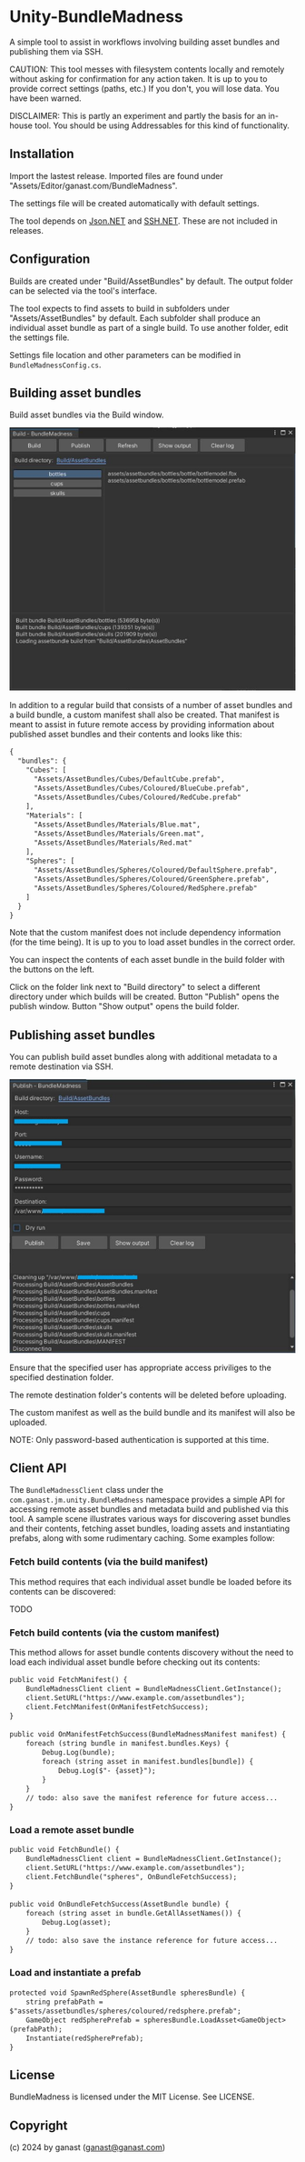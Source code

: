# Unity-BundleMadness
A simple tool to assist in workflows involving building asset bundles and publishing them via SSH.

CAUTION: This tool messes with filesystem contents locally and remotely without asking for confirmation for any action taken. It is up to you to provide correct settings (paths, etc.) If you don't, you will lose data. You have been warned.

DISCLAIMER: This is partly an experiment and partly the basis for an in-house tool. You should be using Addressables for this kind of functionality.

## Installation

Import the lastest release. Imported files are found under "Assets/Editor/ganast.com/BundleMadness".

The settings file will be created automatically with default settings.

The tool depends on [Json.NET](https://github.com/JamesNK/Newtonsoft.Json) and [SSH.NET](https://github.com/sshnet/SSH.NET). These are not included in releases.

## Configuration

Builds are created under "Build/AssetBundles" by default. The output folder can be selected via the tool's interface.

The tool expects to find assets to build in subfolders under "Assets/AssetBundles" by default. Each subfolder shall produce an individual asset bundle as part of a single build. To use another folder, edit the settings file.

Settings file location and other parameters can be modified in `BundleMadnessConfig.cs`.

## Building asset bundles

Build asset bundles via the Build window.

![](doc/build.jpg)

In addition to a regular build that consists of a number of asset bundles and a build bundle, a custom manifest shall also be created. That manifest is meant to assist in future remote access by providing information about published asset bundles and their contents and looks like this:

```
{
  "bundles": {
    "Cubes": [
      "Assets/AssetBundles/Cubes/DefaultCube.prefab",
      "Assets/AssetBundles/Cubes/Coloured/BlueCube.prefab",
      "Assets/AssetBundles/Cubes/Coloured/RedCube.prefab"
    ],
    "Materials": [
      "Assets/AssetBundles/Materials/Blue.mat",
      "Assets/AssetBundles/Materials/Green.mat",
      "Assets/AssetBundles/Materials/Red.mat"
    ],
    "Spheres": [
      "Assets/AssetBundles/Spheres/Coloured/DefaultSphere.prefab",
      "Assets/AssetBundles/Spheres/Coloured/GreenSphere.prefab",
      "Assets/AssetBundles/Spheres/Coloured/RedSphere.prefab"
    ]
  }
}
```

Note that the custom manifest does not include dependency information (for the time being). It is up to you to load asset bundles in the correct order.

You can inspect the contents of each asset bundle in the build folder with the buttons on the left.

Click on the folder link next to "Build directory" to select a different directory under which builds will be created. Button "Publish" opens the publish window. Button "Show output" opens the build folder.

## Publishing asset bundles

You can publish build asset bundles along with additional metadata to a remote destination via SSH.

![](doc/publish.jpg)

Ensure that the specified user has appropriate access priviliges to the specified destination folder.

The remote destination folder's contents will be deleted before uploading.

The custom manifest as well as the build bundle and its manifest will also be uploaded.

NOTE: Only password-based authentication is supported at this time.

## Client API

The `BundleMadnessClient` class under the `com.ganast.jm.unity.BundleMadness` namespace provides a simple API for accessing remote asset bundles and metadata build and published via this tool. A sample scene illustrates various ways for discovering asset bundles and their contents, fetching asset bundles, loading assets and instantiating prefabs, along with some rudimentary caching. Some examples follow:

### Fetch build contents (via the build manifest)

This method requires that each individual asset bundle be loaded before its contents can be discovered:

TODO

### Fetch build contents (via the custom manifest)

This method allows for asset bundle contents discovery without the need to load each individual asset bundle before checking out its contents:

```
public void FetchManifest() {
    BundleMadnessClient client = BundleMadnessClient.GetInstance();
    client.SetURL("https://www.example.com/assetbundles");
    client.FetchManifest(OnManifestFetchSuccess);
}

public void OnManifestFetchSuccess(BundleMadnessManifest manifest) {
    foreach (string bundle in manifest.bundles.Keys) {
        Debug.Log(bundle);
        foreach (string asset in manifest.bundles[bundle]) {
            Debug.Log($"- {asset}");
        }
    }
	// todo: also save the manifest reference for future access...
}

```

### Load a remote asset bundle

```
public void FetchBundle() {
    BundleMadnessClient client = BundleMadnessClient.GetInstance();
    client.SetURL("https://www.example.com/assetbundles");
    client.FetchBundle("spheres", OnBundleFetchSuccess);
}

public void OnBundleFetchSuccess(AssetBundle bundle) {
    foreach (string asset in bundle.GetAllAssetNames()) {
        Debug.Log(asset);
    }
	// todo: also save the instance reference for future access...
}

```

### Load and instantiate a prefab

```
protected void SpawnRedSphere(AssetBundle spheresBundle) {
    string prefabPath = $"assets/assetbundles/spheres/coloured/redsphere.prefab";
    GameObject redSpherePrefab = spheresBundle.LoadAsset<GameObject>(prefabPath);
    Instantiate(redSpherePrefab);
}
```

## License

BundleMadness is licensed under the MIT License. See LICENSE.

## Copyright

(c) 2024 by ganast (ganast@ganast.com)

